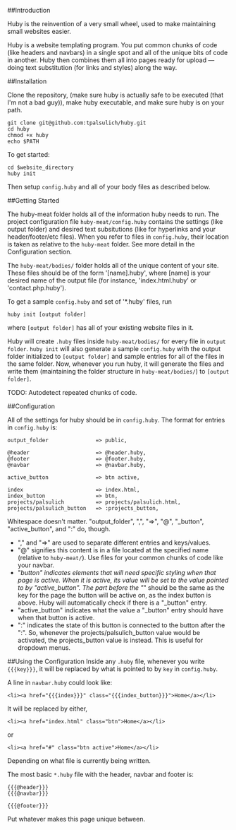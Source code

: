 ##Introduction

Huby is the reinvention of a very small wheel, used to make maintaining small websites
easier.

Huby is a website templating program. You put common chunks of code (like headers and navbars)
in a single spot and all of the unique bits of code in another. Huby then combines them all into
pages ready for upload &mdash; doing text substitution (for links and styles) along the way.

##Installation

Clone the repository, (make sure huby is actually safe to be executed (that I'm not a bad guy)),
make huby executable, and make sure huby is on your path.

    git clone git@github.com:tpalsulich/huby.git
    cd huby
    chmod +x huby
    echo $PATH

To get started:

    cd $website_directory
    huby init

Then setup `config.huby` and all of your body files as described below.

##Getting Started

The huby-meat folder holds all of the information huby needs to run. The project
configuration file `huby-meat/config.huby` contains the settings (like output folder)
and desired text subsitutions (like for hyperlinks and your header/footer/etc
files). When you refer to files in `config.huby`, their location is taken as relative
to the `huby-meat` folder. See more detail in the Configuration section.

The `huby-meat/bodies/` folder holds all of the unique content of your site. These files
should be of the form '[name].huby', where [name] is your desired name of the output file
(for instance, 'index.html.huby' or 'contact.php.huby').

To get a sample `config.huby` and set of '*.huby' files, run

    huby init [output folder]

where `[output folder]` has all of your existing website files in it.

Huby will create `.huby` files inside `huby-meat/bodies/` for every file in `output folder`.
`huby init` will also generate a sample `config.huby` with the output folder initialized to
`[output folder]` and sample entries for all of the files in the same folder. Now, whenever
you run huby, it will generate the files and write them (maintaining the folder structure in
`huby-meat/bodies/`) to `[output folder]`.

TODO: Autodetect repeated chunks of code.

##Configuration

All of the settings for huby should be in `config.huby`. The format for entries in `config.huby`
is:

    output_folder               => public,

    @header                     => @header.huby,
    @footer                     => @footer.huby,
    @navbar                     => @navbar.huby,

    active_button               => btn active,

    index                       => index.html, 
    index_button                => btn,
    projects/palsulich          => projects/palsulich.html,
    projects/palsulich_button   => :projects_button,

Whitespace doesn't matter. "output_folder", ",", "=>", "@", "_button", "active_button", and ":" do, though.
* "," and "=>" are used to separate different entries and keys/values. 
* "@" signifies this content is in a file located at the specified name (relative to `huby-meat/`).
Use files for your common chunks of code like your navbar. 
* "_button" indicates elements that will need specific styling when that page is active. When it
is active, its value will be set to the value pointed to by "active_button". The part before the "_"
should be the same as the key for the page the button will be active on, as the index button is above.
Huby will automatically check if there is a "_button" entry.
* "active_button" indicates what the value a "_button" entry should have when that button is active.
* ":" indicates the state of this button is connected to the button after the ":". So, whenever the
projects/palsulich_button value would be activated, the projects_button value is instead.
This is useful for dropdown menus.

##Using the Configuration
Inside any `.huby` file, whenever you write `{{{key}}}`, it will be replaced by what is pointed to
by `key` in `config.huby`.

A line in `navbar.huby` could look like:

    <li><a href="{{{index}}}" class="{{{index_button}}}">Home</a></li>

It will be replaced by either,

    <li><a href="index.html" class="btn">Home</a></li>

or

    <li><a href="#" class="btn active">Home</a></li>

Depending on what file is currently being written.

The most basic `*.huby` file with the header, navbar and footer is:

    {{{@header}}}
    {{{@navbar}}}

    {{{@footer}}}

Put whatever makes this page unique between.